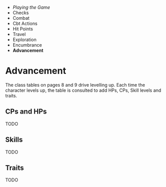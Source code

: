 
<!-- .margin.compass -->
* _Playing the Game_
* Checks
* Combat
* Cbt Actions
* Hit Points
* Travel
* Exploration
* Encumbrance
* **Advancement**


# Advancement

The class tables on pages 8 and 9 drive levelling up. Each time the character levels up, the table is consulted to add HPs, CPs, Skill levels and traits.

## CPs and HPs

TODO

<!--
For example, each time a `Caster` gains one level, they add 1d8-1 (min 1) HPs to their HP max and 1d8 CPs to their CP max. They then gain 1d3-1 (min 0) fighter skills, 1d4 general skills and 1d3 magic skills.

As was done at character creation 1d20 ≥ some `TC` is required, if successful, the dice is rolled at advantage (two dice rolled, the best is kept). For example, if our `Caster` rolls ≥ `CON TC`, they roll 2d8 for their HPs, ≥ `MEN TC`, 2d8 for their CPs, and so on (see class table).
-->

## Skills

TODO

<!--
Rolling 3 for a skill group means that 3 skills may be "upped" in that group. As seen in character creation, a skill defaults to -2 and learning it makes it +0, the progression is then +1, +2, +3, etc. A skill is at most character level + 1 (for example, a fighter level 2, has at most +3 for a skill).
-->

## Traits

TODO

